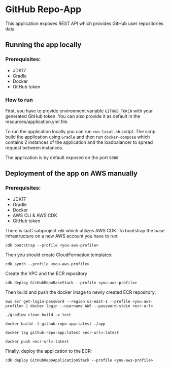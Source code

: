 # GitHub Repo-App

This application exposes REST API which provides GitHub user repositories data

## Running the app locally

### Prerequisites:

- JDK17
- Gradle
- Docker
- GitHub token

### How to run
First, you have to provide environment variable `GITHUB_TOKEN` with your generated GitHub token.
You can also provide it as default in the resources/application.yml file.

To run the application locally you can run `run-local.sh` script.
The scrip build the application using `Gradle` and then run `docker-compose` which contains 2 instances 
of the application and the loadbalancer to spread request between instances.

The application is by default exposed on the port `8080`


## Deployment of the app on AWS manually

### Prerequisites:

- JDK17
- Gradle
- Docker
- AWS CLI & AWS CDK
- GitHub token

There is IaaC subproject `cdk` which utilizes AWS CDK.
To bootstrap the base infrastructure on a new AWS account you have to run:

`cdk bootstrap --profile <you-aws-profile>`

Then you should create CloudFormation templates:

`cdk synth --profile <you-aws-profile>`

Create the VPC and the ECR repository

`cdk deploy GitHubRepoBaseStack --profile <you-aws-profile>`

Then build and push the docker image to newly created ECR repository:

`aws ecr get-login-password --region us-east-1 --profile <you-aws-profile> | docker login --username AWS --password-stdin <ecr-url>`

`./gradlew clean build -x test`

`docker build -t github-repo-app:latest ./app`

`docker tag github-repo-app:latest <ecr-url>:latest`

`docker push <ecr-url>:latest`


Finally, deploy the application to the ECR:

`cdk deploy GitHubRepoApplicationStack --profile <you-aws-profile>`